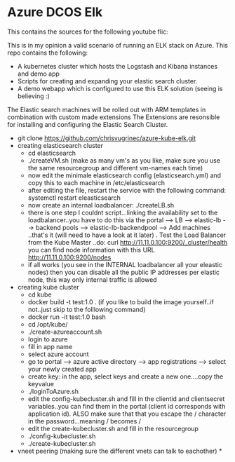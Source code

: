 # Azure DCOS Elk

This contains the sources for the following youtube flic:

This is in my opinion a valid scenario of running an ELK stack on Azure.
This repo contains the following:
* A kubernetes cluster which hosts the Logstash and Kibana instances and demo app
* Scripts for creating and expanding your elastic search cluster. 
* A demo webapp which is configured to use this ELK solution (seeing is believing :)

The Elastic search machines will be rolled out with ARM templates in combination with custom made extensions The Extensions are resonsible for installing and configuring the Elastic Search Cluster.

* git clone https://github.com/chrisvugrinec/azure-kube-elk.git
* creating elasticsearch cluster
  * cd elasticsearch
  * ./createVM.sh (make as many vm's as you like, make sure you use the same resourcegroup and different vm-names each time)
  * now edit the minimale elasticsearch config (elasticsearch.yml)  and copy this to each machine in /etc/elasticsearch
  * after editing the file, restart the service with the following command: systemctl restart eleasticsearch
  * now create an internal loadbalancer: ./createLB.sh
  * there is one step I couldnt script...linking the availability set to the loadbalancer..you have to do this via the portal --> LB --> elastic-lb --> backend pools --> elastic-lb-backendpool --> Add machines ..that's it (will need to have a look at it later) . Test the Load Balancer from the Kube Master ..do: curl http://11.11.0.100:9200/_cluster/health you can find node information with this URL http://11.11.0.100:9200/nodes
  * if all works (you see in the INTERNAL loadbalancer all your eleastic nodes) then you can disable all the public IP addresses per elastic node, this way only internal traffic is allowed
* creating kube cluster
  * cd kube
  * docker build -t test:1.0 .  (if you like to build the image yourself..if not..just skip to the folllowing command)
  * docker run -it test:1.0 bash
  * cd /opt/kube/
  * ./create-azureaccount.sh
  * login to azure
  * fill in app name
  * select azure account
  * go to portal --> azure active directory --> app registrations --> select your newly created app
  * create key: in the app, select keys and create a new one....copy the keyvalue    
  * ./loginToAzure.sh
  * edit the config-kubecluster.sh and fill in the clientid and clientsecret variables..you can find them in the portal (client id corresponds with application id). ALSO make sure that that you escape the / character in the password...meaning / becomes \/
  * edit the create-kubecluster.sh and fill in the resourcegroup
  * ./config-kubecluster.sh
  * ./create-kubecluster.sh
* vneet peering (making sure the different vnets can talk to eachother)
  *

